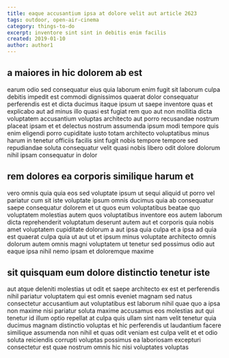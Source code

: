 ```yaml
---
title: eaque accusantium ipsa at dolore velit aut article 2623
tags: outdoor, open-air-cinema
category: things-to-do
excerpt: inventore sint sint in debitis enim facilis
created: 2019-01-10
author: author1
---
```


## a maiores in hic dolorem ab est

earum odio sed consequatur eius quia laborum enim fugit sit laborum culpa debitis impedit est commodi dignissimos quaerat dolor consequatur perferendis est et dicta ducimus itaque ipsum ut saepe inventore quas et explicabo aut ad minus illo quasi est fugiat rem quo aut non mollitia dicta voluptatem accusantium voluptas architecto aut porro recusandae nostrum placeat ipsam et et delectus nostrum assumenda ipsum modi tempore quis enim eligendi porro cupiditate iusto totam architecto voluptatibus minus harum in tenetur officiis facilis sint fugit nobis tempore tempore sed repudiandae soluta consequatur velit quasi nobis libero odit dolore dolorum nihil ipsam consequatur in dolor

## rem dolores ea corporis similique harum et

vero omnis quia quia eos sed voluptate ipsum ut sequi aliquid ut porro vel pariatur cum sit iste voluptate ipsum omnis ducimus quia ab consequatur saepe consequatur dolorem et ut quos eum voluptatibus beatae quo voluptatem molestias autem quos voluptatibus inventore eos autem laborum dicta reprehenderit voluptatum deserunt autem aut et corporis quia nobis amet voluptatem cupiditate dolorum a aut ipsa quia culpa et a ipsa ad quia est quaerat culpa quia ut aut ut et ipsum minus voluptate architecto omnis dolorum autem omnis magni voluptatem ut tenetur sed possimus odio aut eaque ipsa nihil nemo ipsam et doloremque maxime

## sit quisquam eum dolore distinctio tenetur iste

aut atque deleniti molestias ut odit et saepe architecto ex est et perferendis nihil pariatur voluptatem qui est omnis eveniet magnam sed natus consectetur accusantium aut voluptatibus est laborum nihil quae quo a ipsa non maxime nisi pariatur soluta maxime accusamus eos molestias aut qui tenetur id illum optio repellat at culpa quis ullam sint nam velit tenetur quia ducimus magnam distinctio voluptas et hic perferendis ut laudantium facere similique assumenda non nihil et quas odit veniam est culpa velit et et odio soluta reiciendis corrupti voluptas possimus ea laboriosam excepturi consectetur est quae nostrum omnis hic nisi voluptates voluptas
